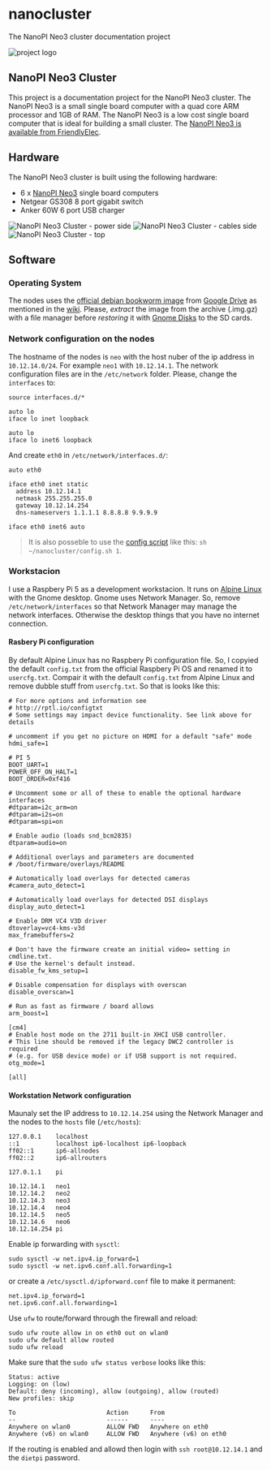 # nanocluster
The NanoPI Neo3 cluster documentation project

![project logo](images/logo.png)

## NanoPI Neo3 Cluster

This project is a documentation project for the NanoPI Neo3 cluster. The NanoPI Neo3 is a small single board computer with a quad core ARM processor and 1GB of RAM. The NanoPI Neo3 is a low cost single board computer that is ideal for building a small cluster. The [NanoPI Neo3 is available from FriendlyElec](https://wiki.friendlyelec.com/wiki/index.php/NanoPi_NEO3#Introduction).

## Hardware

The NanoPI Neo3 cluster is built using the following hardware:

 - 6 x [NanoPI Neo3](https://wiki.friendlyelec.com/wiki/index.php/NanoPi_NEO3) single board computers
 - Netgear GS308 8 port gigabit switch
 - Anker 60W 6 port USB charger

![NanoPI Neo3 Cluster - power side](images/cluster1.jpg)
![NanoPI Neo3 Cluster - cables side](images/cluster2.jpg)
![NanoPI Neo3 Cluster - top](images/cluster3.jpg)

## Software
### Operating System

The nodes uses the [official debian bookworm image](https://drive.google.com/drive/folders/1_sdgoOb8s5yJn3KVmAKn7AkIrN9bM7-g) from [Google Drive](https://drive.google.com/drive/folders/1_sdgoOb8s5yJn3KVmAKn7AkIrN9bM7-g) as mentioned in the [wiki](https://wiki.friendlyelec.com/wiki/index.php/NanoPi_NEO3#Downloads).
Please, *extract* the image from the archive (.img.gz) with a file manager before *restoring* it with [Gnome Disks](https://apps.gnome.org/en-GB/DiskUtility/) to the SD cards.

### Network configuration on the nodes

The hostname of the nodes is `neo` with the host nuber of the ip address in `10.12.14.0/24`. For example `neo1` with `10.12.14.1`. The network configuration files are in the `/etc/network` folder. Please, change the `interfaces` to:

```
source interfaces.d/*

auto lo
iface lo inet loopback

auto lo
iface lo inet6 loopback
```

And create `eth0` in `/etc/network/interfaces.d/`:

```
auto eth0

iface eth0 inet static
  address 10.12.14.1
  netmask 255.255.255.0
  gateway 10.12.14.254
  dns-nameservers 1.1.1.1 8.8.8.8 9.9.9.9

iface eth0 inet6 auto
```

> It is also posseble to use the [config script](./config.sh) like this: `sh ~/nanocluster/config.sh 1`.

### Workstacion

I use a Raspbery Pi 5 as a development workstacion. It runs on [Alpine Linux](https://wiki.alpinelinux.org/wiki/Raspberry_Pi) with the Gnome desktop. Gnome uses Network Manager. So, remove `/etc/network/interfaces` so that Network Manager may manage the network interfaces. Otherwise the desktop things that you have no internet connection. 

#### Rasbery Pi configuration

By default Alpine Linux has no Raspbery Pi configuration file. So, I copyied the default `config.txt` from the official Raspbery Pi OS and renamed it to `usercfg.txt`. Compair it with the default `config.txt` from Alpine Linux and remove dubble stuff from `usercfg.txt`. So that is looks like this:

```
# For more options and information see
# http://rptl.io/configtxt
# Some settings may impact device functionality. See link above for details

# uncomment if you get no picture on HDMI for a default "safe" mode
hdmi_safe=1

# PI 5
BOOT_UART=1
POWER_OFF_ON_HALT=1
BOOT_ORDER=0xf416

# Uncomment some or all of these to enable the optional hardware interfaces
#dtparam=i2c_arm=on
#dtparam=i2s=on
#dtparam=spi=on

# Enable audio (loads snd_bcm2835)
dtparam=audio=on

# Additional overlays and parameters are documented
# /boot/firmware/overlays/README

# Automatically load overlays for detected cameras
#camera_auto_detect=1

# Automatically load overlays for detected DSI displays
display_auto_detect=1

# Enable DRM VC4 V3D driver
dtoverlay=vc4-kms-v3d
max_framebuffers=2

# Don't have the firmware create an initial video= setting in cmdline.txt.
# Use the kernel's default instead.
disable_fw_kms_setup=1

# Disable compensation for displays with overscan
disable_overscan=1

# Run as fast as firmware / board allows
arm_boost=1

[cm4]
# Enable host mode on the 2711 built-in XHCI USB controller.
# This line should be removed if the legacy DWC2 controller is required
# (e.g. for USB device mode) or if USB support is not required.
otg_mode=1

[all]
```

#### Workstation Network configuration

Maunaly set the IP address to `10.12.14.254` using the Network Manager and the nodes to the `hosts` file (`/etc/hosts`):

```
127.0.0.1    localhost
::1          localhost ip6-localhost ip6-loopback
ff02::1      ip6-allnodes
ff02::2      ip6-allrouters

127.0.1.1    pi

10.12.14.1   neo1
10.12.14.2   neo2
10.12.14.3   neo3
10.12.14.4   neo4
10.12.14.5   neo5
10.12.14.6   neo6
10.12.14.254 pi
```

Enable ip forwarding with `sysctl`:

```
sudo sysctl -w net.ipv4.ip_forward=1
sudo sysctl -w net.ipv6.conf.all.forwarding=1
```

or create a `/etc/sysctl.d/ipforward.conf` file to make it permanent:

```
net.ipv4.ip_forward=1
net.ipv6.conf.all.forwarding=1
```

Use `ufw` to route/forward through the firewall and reload:

```
sudo ufw route allow in on eth0 out on wlan0
sudo ufw default allow routed
sudo ufw reload
```

Make sure that the `sudo ufw status verbose` looks like this:

```
Status: active
Logging: on (low)
Default: deny (incoming), allow (outgoing), allow (routed)
New profiles: skip

To                         Action      From
--                         ------      ----
Anywhere on wlan0          ALLOW FWD   Anywhere on eth0          
Anywhere (v6) on wlan0     ALLOW FWD   Anywhere (v6) on eth0
```

If the routing is enabled and allowd then login with `ssh root@10.12.14.1` and the `dietpi` password. 
